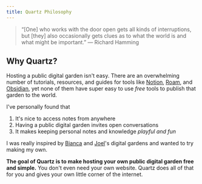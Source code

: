 ```yaml
---
title: Quartz Philosophy
---
```


> “[One] who works with the door open gets all kinds of interruptions, but [they] also occasionally gets clues as to what the world is and what might be important.” — Richard Hamming

## Why Quartz?
Hosting a public digital garden isn't easy. There are an overwhelming number of tutorials, resources, and guides for tools like [Notion](https://www.notion.so/), [Roam](https://roamresearch.com/), and [Obsidian](https://obsidian.md/), yet none of them have super easy to use *free* tools to publish that garden to the world.

I've personally found that
1. It's nice to access notes from anywhere
2. Having a public digital garden invites open conversations
3. It makes keeping personal notes and knowledge *playful and fun*

I was really inspired by [Bianca](https://garden.bianca.digital/) and [Joel](https://joelhooks.com/digital-garden)'s digital gardens and wanted to try making my own.

**The goal of Quartz is to make hosting your own public digital garden free and simple.** You don't even need your own website. Quartz does all of that for you and gives your own little corner of the internet.
